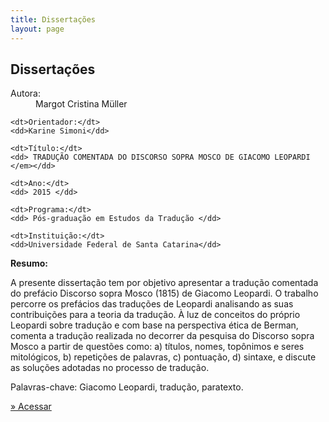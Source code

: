 ```yaml
---
title: Dissertações
layout: page
---
```


<h2 class="page-tile">
Dissertações
</h2>

<!-- <label for="formSearch">O que você procura?</label>
<br>
<input type="text" class="form-search" id="formSearch" name="" value=""> -->

<div class="article-list-wrap radius">
  <dl class="article-list-infos">
    <dt>Autora:</dt>
    <dd>Margot Cristina Müller</dd>

    <dt>Orientador:</dt>
    <dd>Karine Simoni</dd>

    <dt>Título:</dt>
    <dd> TRADUÇÃO COMENTADA DO DISCORSO SOPRA MOSCO DE GIACOMO LEOPARDI </em></dd>

    <dt>Ano:</dt>
    <dd> 2015 </dd>

    <dt>Programa:</dt>
    <dd> Pós-graduação em Estudos da Tradução </dd>

    <dt>Instituição:</dt>
    <dd>Universidade Federal de Santa Catarina</dd>
  </dl>
  <div class="article-list-abstract">
    <b>Resumo: </b>
    <p>
      A presente dissertação tem por objetivo apresentar  a tradução comentada do prefácio Discorso sopra Mosco (1815) de Giacomo Leopardi. O trabalho percorre os prefácios das traduções de Leopardi analisando  as  suas  contribuições  para  a  teoria  da  tradução.  À  luz  de conceitos do próprio Leopardi sobre tradução e com base na perspectiva ética de Berman, comenta a tradução realizada no  decorrer da  pesquisa do Discorso sopra Mosco a partir  de questões como: a) títulos, nomes, topônimos e seres mitológicos, b) repetições  de  palavras, c) pontuação, d) sintaxe, e discute as soluções adotadas no processo de tradução.

Palavras-chave: Giacomo Leopardi, tradução, paratexto.
    </p>
    <p>
      <a class="btn" href="http://tede.ufsc.br/teses/PGET0243-D.pdf" target="_blank">» Acessar</a>
    </p>
  </div>
</div>
